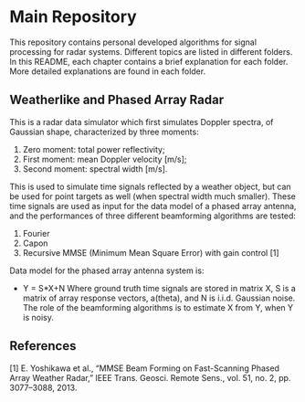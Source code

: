 # Main Repository

This repository contains personal developed algorithms for signal processing for radar systems. Different topics
are listed in different folders. In this README, each chapter contains a brief explanation for each folder.
More detailed explanations are found in each folder.

## Weatherlike and Phased Array Radar

This is a radar data simulator which first simulates Doppler spectra, of Gaussian shape, characterized by three moments:

1. Zero moment: total power reflectivity;
2. First moment: mean Doppler velocity [m/s];
3. Second moment: spectral width [m/s].

This is used to simulate time signals reflected by a weather object, but can be used for point targets as well (when spectral
width much smaller). These time signals are used as input for the data model of a phased array antenna, and the performances of
three different beamforming algorithms are tested:

1. Fourier
2. Capon
3. Recursive MMSE (Minimum Mean Square Error) with gain control [1]

Data model for the phased array antenna system is:
* Y = S*X+N
Where ground truth time signals are stored in matrix X, S is a matrix of array response vectors, a(theta), and N is i.i.d. Gaussian noise.
The role of the beamforming algorithms is to estimate X from Y, when Y is noisy.

## References
[1] E. Yoshikawa et al., “MMSE Beam Forming on Fast-Scanning Phased Array Weather Radar,” IEEE Trans. Geosci. Remote Sens., vol. 51, no. 2, pp. 3077–3088, 2013.